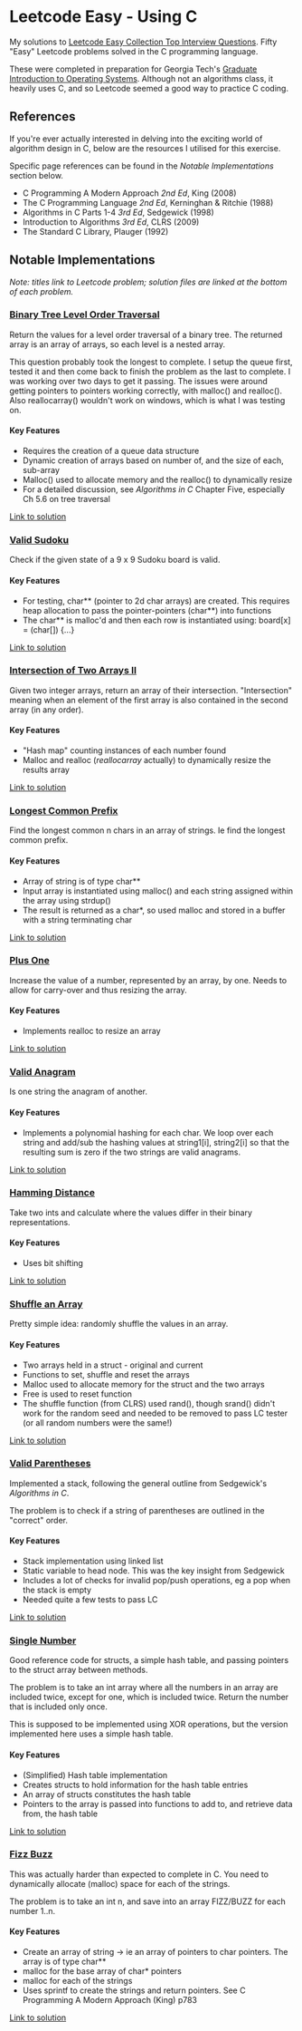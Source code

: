 # Leetcode Easy - Using C
My solutions to [Leetcode Easy Collection Top Interview Questions](https://leetcode.com/explore/interview/card/top-interview-questions-easy/). Fifty "Easy" Leetcode problems solved in the C programming language.

These were completed in preparation for Georgia Tech's [Graduate Introduction to Operating Systems](https://omscs.gatech.edu/cs-6200-introduction-operating-systems).  Although not an algorithms class, it heavily uses C, and so Leetcode seemed a good way to practice C coding.

## References
If you're ever actually interested in delving into the exciting world of algorithm design in C, below are the resources I utilised for this exercise.

Specific page references can be found in the _Notable Implementations_ section below.

* C Programming A Modern Approach _2nd Ed_, King (2008)
* The C Programming Language _2nd Ed_, Kerninghan & Ritchie (1988)
* Algorithms in C Parts 1-4 _3rd Ed_, Sedgewick (1998)
* Introduction to Algorithms _3rd Ed_, CLRS (2009)
* The Standard C Library, Plauger (1992)

## Notable Implementations

_Note: titles link to Leetcode problem; solution files are linked at the bottom of each problem._

### [Binary Tree Level Order Traversal](https://leetcode.com/explore/interview/card/top-interview-questions-easy/94/trees/628/)

Return the values for a level order traversal of a binary tree.  The returned array is an array of arrays, so each level is a nested array.

This question probably took the longest to complete.  I setup the queue first, tested it and then come back to finish the problem as the last to complete.  I was working over two days to get it passing.  The issues were around getting pointers to pointers working correctly, with malloc() and realloc().  Also reallocarray() wouldn't work on windows, which is what I was testing on.

#### Key Features
* Requires the creation of a queue data structure
* Dynamic creation of arrays based on number of, and the size of each, sub-array
* Malloc() used to allocate memory and the realloc() to dynamically resize
* For a detailed discussion, see _Algorithms in C_ Chapter Five, especially Ch 5.6 on tree traversal

[Link to solution](./BinaryTreeLevelOrderTraversal.c)

### [Valid Sudoku](https://leetcode.com/explore/interview/card/top-interview-questions-easy/92/array/769/)
Check if the given state of a 9 x 9 Sudoku board is valid.

#### Key Features
* For testing, char** (pointer to 2d char arrays) are created.  This requires heap allocation to pass the pointer-pointers (char**) into functions
* The char** is malloc'd and then each row is instantiated using: board[x] = (char[]) {...}

[Link to solution](./ValidSudoku.c)

### [Intersection of Two Arrays II](https://leetcode.com/explore/interview/card/top-interview-questions-easy/92/array/674/)
Given two integer arrays, return an array of their intersection.  "Intersection" meaning when an element of the first array is also contained in the second array (in any order).

#### Key Features
* "Hash map" counting instances of each number found
* Malloc and realloc (_reallocarray_ actually) to dynamically resize the results array

[Link to solution](./IntersectionofTwoArraysII.c)

### [Longest Common Prefix](https://leetcode.com/explore/interview/card/top-interview-questions-easy/127/strings/887/)
Find the longest common n chars in an array of strings.  Ie find the longest common prefix.

#### Key Features
* Array of string is of type char**
* Input array is instantiated using malloc() and each string assigned within the array using strdup()
* The result is returned as a char*, so used malloc and stored in a buffer with a string terminating char

[Link to solution](./LongestCommonPrefix.c)

### [Plus One](https://leetcode.com/explore/interview/card/top-interview-questions-easy/92/array/559/)
Increase the value of a number, represented by an array, by one.  Needs to allow for carry-over and thus resizing the array.

#### Key Features
* Implements realloc to resize an array

[Link to solution](./PlusOne.c)

### [Valid Anagram](https://leetcode.com/explore/interview/card/top-interview-questions-easy/127/strings/882/)
Is one string the anagram of another.

#### Key Features
* Implements a polynomial hashing for each char.  We loop over each string and add/sub the hashing values at string1[i], string2[i] so that the resulting sum is zero if the two strings are valid anagrams.

[Link to solution](./ValidAnagram.c)

### [Hamming Distance](https://leetcode.com/explore/interview/card/top-interview-questions-easy/99/others/762/)
Take two ints and calculate where the values differ in their binary representations.

#### Key Features
* Uses bit shifting

[Link to solution](./HammingDistance.c)

### [Shuffle an Array](https://leetcode.com/explore/interview/card/top-interview-questions-easy/98/design/670/)
Pretty simple idea: randomly shuffle the values in an array.

#### Key Features
* Two arrays held in a struct - original and current
* Functions to set, shuffle and reset the arrays
* Malloc used to allocate memory for the struct and the two arrays
* Free is used to reset function
* The shuffle function (from CLRS) used rand(), though srand() didn't work for the random seed and needed to be removed to pass LC tester (or all random numbers were the same!)

[Link to solution](./ShuffleanArray.c)

### [Valid Parentheses](https://leetcode.com/explore/interview/card/top-interview-questions-easy/99/others/721/)
Implemented a stack, following the general outline from Sedgewick's _Algorithms in C_.

The problem is to check if a string of parentheses are outlined in the "correct" order.

#### Key Features
* Stack implementation using linked list
* Static variable to head node.  This was the key insight from Sedgewick
* Includes a lot of checks for invalid pop/push operations, eg a pop when the stack is empty
* Needed quite a few tests to pass LC

[Link to solution](./ValidParentheses.c)

### [Single Number](https://leetcode.com/explore/interview/card/top-interview-questions-easy/92/array/549/)
Good reference code for structs, a simple hash table, and passing pointers to the struct array between methods.

The problem is to take an int array where all the numbers in an array are included twice, except for one, which is included twice.  Return the number that is included only once.

This is supposed to be implemented using XOR operations, but the version implemented here uses a simple hash table.

#### Key Features
* (Simplified) Hash table implementation
* Creates structs to hold information for the hash table entries
* An array of structs constitutes the hash table
* Pointers to the array is passed into functions to add to, and retrieve data from, the hash table

[Link to solution](./SingleNumber-Hash.c)

### [Fizz Buzz](https://leetcode.com/explore/interview/card/top-interview-questions-easy/102/math/743/)
This was actually harder than expected to complete in C.  You need to dynamically allocate (malloc) space for each of the strings.

The problem is to take an int n, and save into an array FIZZ/BUZZ for each number 1..n.

#### Key Features
* Create an array of string -> ie an array of pointers to char pointers.  The array is of type char**
* malloc for the base array of char* pointers
* malloc for each of the strings
* Uses sprintf to create the strings and return pointers.  See C Programming A Modern Approach (King) p783

[Link to solution](./FizzBuzz.c)
